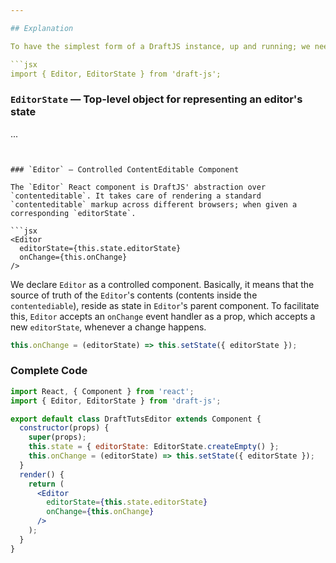 ```yaml
---

## Explanation

To have the simplest form of a DraftJS instance, up and running; we need to import two things from the `draft-js` library — `Editor`, and `EditorState`

```jsx
import { Editor, EditorState } from 'draft-js';
```

### `EditorState` — Top-level object for representing an editor's state

...
```


### `Editor` — Controlled ContentEditable Component

The `Editor` React component is DraftJS' abstraction over `contenteditable`. It takes care of rendering a standard `contenteditable` markup across different browsers; when given a corresponding `editorState`.

```jsx
<Editor
  editorState={this.state.editorState}
  onChange={this.onChange}
/>
```

We declare `Editor` as a controlled component. Basically, it means that the source of truth of the `Editor`'s contents (contents inside the `contentediable`), reside as state in `Editor`'s parent component. To facilitate this, `Editor` accepts an `onChange` event handler as a prop, which accepts a new `editorState`, whenever a change happens.

```jsx
this.onChange = (editorState) => this.setState({ editorState });
```

### Complete Code

```jsx
import React, { Component } from 'react';
import { Editor, EditorState } from 'draft-js';

export default class DraftTutsEditor extends Component {
  constructor(props) {
    super(props);
    this.state = { editorState: EditorState.createEmpty() };
    this.onChange = (editorState) => this.setState({ editorState });
  }
  render() {
    return (
      <Editor
        editorState={this.state.editorState}
        onChange={this.onChange}
      />
    );
  }
}

```
